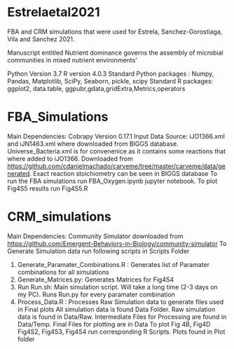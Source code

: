 # Estrelaetal2021
FBA and CRM simulations that were used for Estrela, Sanchez-Gorostiaga, Vila and Sanchez 2021. 

Manuscript entitled Nutrient dominance governs the assembly of microbial communities in mixed nutrient environments'

Python Version 3.7
R version 4.0.3
Standard Python packages : Numpy, Pandas, Matplotlib, SciPy, Seaborn, pickle, scipy
Standard R packages: ggplot2, data.table, ggpubr,gdata,gridExtra,Metrics,operators

# FBA_Simulations

Main Dependencies: Cobrapy Version 0.17.1
Input Data Source: iJO1366.xml and iJN1463.xml where downloaded from BIGGS database.
Universe_Bacteria.xml is for convenenice as it contains some reactions that where added to iJO1366. Downloaded from https://github.com/cdanielmachado/carveme/tree/master/carveme/data/generated. Exact reaction stoichiometry can be seen in BIGGS database
To run the FBA simulations run FBA_Oxygen.ipynb jupyter notebook. 
To plot Fig4S5 results run Fig4S5.R

# CRM_simulations

Main Dependencies: Community Simulator downloaded from https://github.com/Emergent-Behaviors-in-Biology/community-simulator
To Generate Simulation data run following scripts in Scripts Folder
  1. Generate_Paramater_Combinations.R  : Generates list of Paramater combinations for all simulations
  2. Generate_Matrices.py:  Generates Matrices for Fig4S4
  3. Run Run.sh: Main simulation script. Will take a long time (2-3 days on my PC). Runs Run.py for every paramater combination
  4. Process_Data.R : Processes Raw Simulation data to generate files used in Final plots
All simulation data is found Data Folder. Raw simulation data is found in Data/Raw. Intermediate Files for Processing are found in Data/Temp. Final Files for plotting are in Data
To plot Fig 4B, Fig4D Fig4S2, Fig4S3, Fig4S4 run corresponding R Scripts.  Plots found in Plot folder







